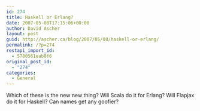 ```yaml
---
id: 274
title: Haskell or Erlang?
date: 2007-05-08T17:15:06+00:00
author: David Ascher
layout: post
guid: http://ascher.ca/blog/2007/05/08/haskell-or-erlang/
permalink: /?p=274
restapi_import_id:
  - 5780561eab8f6
original_post_id:
  - "274"
categories:
  - General
---
```

Which of these is the new new thing? Will Scala do it for Erlang? Will Flapjax do it for Haskell? Can names get any goofier?
